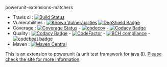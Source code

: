 powerunit-extensions-matchers


* Travis ci : [![Build Status](https://travis-ci.org/powerunit/powerunit-extensions-matchers.svg?branch=master)](https://travis-ci.org/powerunit/powerunit-extensions-matchers)
* Vulnerabilities : [![Known Vulnerabilities](https://snyk.io/test/github/powerunit/powerunit-extensions-matchers/badge.svg?targetFile=pom.xml)](https://snyk.io/test/github/powerunit/powerunit-extensions-matchers?targetFile=pom.xml) [![DepShield Badge](https://depshield.sonatype.org/badges/powerunit/powerunit-extensions-matchers/depshield.svg)](https://depshield.github.io)
* Coverage : [![Coverage Status](https://coveralls.io/repos/github/powerunit/powerunit-extensions-matchers/badge.svg?branch=master)](https://coveralls.io/github/powerunit/powerunit-extensions-matchers?branch=master) - [![codecov](https://codecov.io/gh/powerunit/powerunit-extensions-matchers/branch/master/graph/badge.svg)](https://codecov.io/gh/powerunit/powerunit-extensions-matchers) - [![Codacy Badge](https://api.codacy.com/project/badge/Coverage/54e6f34a650147e48b1864a420695a1c)](https://www.codacy.com/app/mathieu.boretti/powerunit-extensions-matchers?utm_source=github.com&utm_medium=referral&utm_content=powerunit/powerunit-extensions-matchers&utm_campaign=Badge_Coverage)
* Quality : [![Codacy Badge](https://api.codacy.com/project/badge/Grade/54e6f34a650147e48b1864a420695a1c)](https://www.codacy.com/app/mathieu.boretti/powerunit-extensions-matchers?utm_source=github.com&amp;utm_medium=referral&amp;utm_content=powerunit/powerunit-extensions-matchers&amp;utm_campaign=Badge_Grade) - [![CodeFactor](https://www.codefactor.io/repository/github/powerunit/powerunit-extensions-matchers/badge)](https://www.codefactor.io/repository/github/powerunit/powerunit-extensions-matchers) - [![BCH compliance](https://bettercodehub.com/edge/badge/powerunit/powerunit-extensions-matchers?branch=master)](https://bettercodehub.com/results/powerunit/powerunit-extensions-matchers) - [![codebeat badge](https://codebeat.co/badges/cdebf167-fee0-46b4-b33d-c613f1586a9d)](https://codebeat.co/projects/github-com-powerunit-powerunit-extensions-matchers-master)
* Maven : [![Maven Central](https://maven-badges.herokuapp.com/maven-central/ch.powerunit.extensions/powerunit-extensions-matchers/badge.svg)](https://maven-badges.herokuapp.com/maven-central/ch.powerunit.extensions/powerunit-extensions-matchers)


This is an extension to powerunit (a unit test framework for java 8). [Please check the site for more information](http://powerunit.github.io/powerunit-extensions-matchers/).
